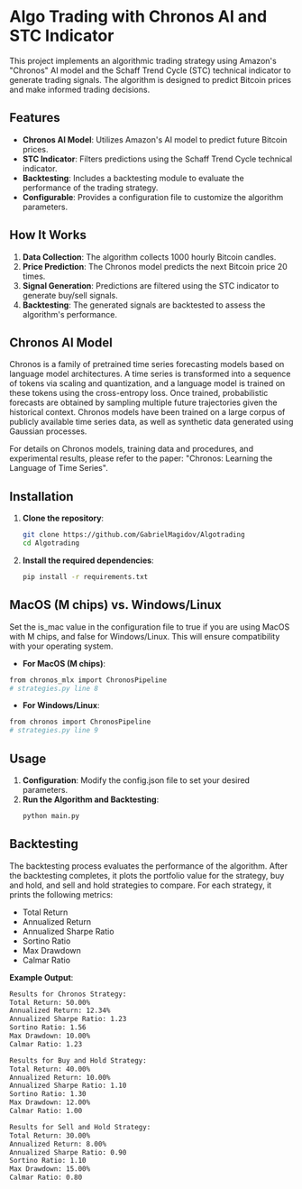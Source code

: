 # Algo Trading with Chronos AI and STC Indicator

This project implements an algorithmic trading strategy using Amazon's "Chronos" AI model and the Schaff Trend Cycle (STC) technical indicator to generate trading signals. The algorithm is designed to predict Bitcoin prices and make informed trading decisions.

## Features

- **Chronos AI Model**: Utilizes Amazon's AI model to predict future Bitcoin prices.
- **STC Indicator**: Filters predictions using the Schaff Trend Cycle technical indicator.
- **Backtesting**: Includes a backtesting module to evaluate the performance of the trading strategy.
- **Configurable**: Provides a configuration file to customize the algorithm parameters.

## How It Works

1. **Data Collection**: The algorithm collects 1000 hourly Bitcoin candles.
2. **Price Prediction**: The Chronos model predicts the next Bitcoin price 20 times.
3. **Signal Generation**: Predictions are filtered using the STC indicator to generate buy/sell signals.
4. **Backtesting**: The generated signals are backtested to assess the algorithm's performance.

## Chronos AI Model

Chronos is a family of pretrained time series forecasting models based on language model architectures. A time series is transformed into a sequence of tokens via scaling and quantization, and a language model is trained on these tokens using the cross-entropy loss. Once trained, probabilistic forecasts are obtained by sampling multiple future trajectories given the historical context. Chronos models have been trained on a large corpus of publicly available time series data, as well as synthetic data generated using Gaussian processes.

For details on Chronos models, training data and procedures, and experimental results, please refer to the paper: "Chronos: Learning the Language of Time Series".

## Installation

1. **Clone the repository**:
   ```bash
   git clone https://github.com/GabrielMagidov/Algotrading
   cd Algotrading
2. **Install the required dependencies**:
   ```bash
   pip install -r requirements.txt

## MacOS (M chips) vs. Windows/Linux
Set the is_mac value in the configuration file to true if you are using MacOS with M chips, and false for Windows/Linux. This will ensure compatibility with your operating system.
- **For MacOS (M chips)**:
```bash
from chronos_mlx import ChronosPipeline
# strategies.py line 8
```
- **For Windows/Linux**:
```bash
from chronos import ChronosPipeline
# strategies.py line 9
```

## Usage
1. **Configuration**:
   Modify the config.json file to set your desired parameters.
2. **Run the Algorithm and Backtesting**:
   ```bash
   python main.py
   ```

## Backtesting
The backtesting process evaluates the performance of the algorithm. After the backtesting completes, it plots the portfolio value for the strategy, buy and hold, and sell and hold strategies to compare. For each strategy, it prints the following metrics:
- Total Return
- Annualized Return
- Annualized Sharpe Ratio
- Sortino Ratio
- Max Drawdown
- Calmar Ratio

**Example Output**:
```bash
Results for Chronos Strategy:
Total Return: 50.00%
Annualized Return: 12.34%
Annualized Sharpe Ratio: 1.23
Sortino Ratio: 1.56
Max Drawdown: 10.00%
Calmar Ratio: 1.23

Results for Buy and Hold Strategy:
Total Return: 40.00%
Annualized Return: 10.00%
Annualized Sharpe Ratio: 1.10
Sortino Ratio: 1.30
Max Drawdown: 12.00%
Calmar Ratio: 1.00

Results for Sell and Hold Strategy:
Total Return: 30.00%
Annualized Return: 8.00%
Annualized Sharpe Ratio: 0.90
Sortino Ratio: 1.10
Max Drawdown: 15.00%
Calmar Ratio: 0.80
```
    





